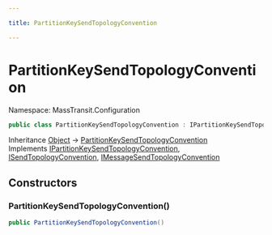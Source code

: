 ```yaml
---

title: PartitionKeySendTopologyConvention

---
```


# PartitionKeySendTopologyConvention

Namespace: MassTransit.Configuration

```csharp
public class PartitionKeySendTopologyConvention : IPartitionKeySendTopologyConvention, ISendTopologyConvention, IMessageSendTopologyConvention
```

Inheritance [Object](https://learn.microsoft.com/en-us/dotnet/api/system.object) → [PartitionKeySendTopologyConvention](../masstransit-configuration/partitionkeysendtopologyconvention)<br/>
Implements [IPartitionKeySendTopologyConvention](../masstransit-configuration/ipartitionkeysendtopologyconvention), [ISendTopologyConvention](../../masstransit-abstractions/masstransit-configuration/isendtopologyconvention), [IMessageSendTopologyConvention](../../masstransit-abstractions/masstransit-configuration/imessagesendtopologyconvention)

## Constructors

### **PartitionKeySendTopologyConvention()**

```csharp
public PartitionKeySendTopologyConvention()
```
